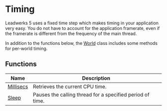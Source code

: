 # Timing #
Leadwerks 5 uses a fixed time step which makes timing in your application very easy. You do not have to account for the application framerate, even if the framerate is different from the frequency of the main thread.

In addition to the functions below, the [World](API_World.md) class includes some methods for per-world timing.

## Functions ##

| Name | Description |
|-----|-----|
| [Millisecs](API_Millisecs.md) | Retrieves the current CPU time. |
| [Sleep](API_Sleep.md) | Pauses the calling thread for a specified period of time. |
